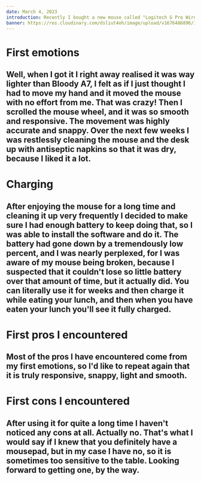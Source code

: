 ```yaml
---
date: March 4, 2023
introduction: Recently I bought a new mouse called "Logitech G Pro Wireless" and it turned out to be 50 times better than my previous mouse called "Bloody A7". Today I'll tell you about this mouse. Buckle up!
banner: https://res.cloudinary.com/dsliut4oh/image/upload/v1676486896/IMG20230126151627_e0nfzp.jpg
---
```


# First emotions
## Well, when I got it I right away realised it was way lighter than Bloody A7, I felt as if I just thought I had to move my hand and it moved the mouse with no effort from me. That was crazy! Then I scrolled the mouse wheel, and it was so smooth and responsive. The movement was highly accurate and snappy. Over the next few weeks I was restlessly cleaning the mouse and the desk up with antiseptic napkins so that it was dry, because I liked it a lot.

# Charging
## After enjoying the mouse for a long time and cleaning it up very frequently I decided to make sure I had enough battery to keep doing that, so I was able to install the software and do it. The battery had gone down by a tremendously low percent, and I was nearly perplexed, for I was aware of my mouse being broken, because I suspected that it couldn't lose so little battery over that amount of time, but it actually did. You can literally use it for weeks and then charge it while eating your lunch, and then when you have eaten your lunch you'll see it fully charged.

# First pros I encountered
## Most of the pros I have encountered come from my first emotions, so I'd like to repeat again that it is truly responsive, snappy, light and smooth.

# First cons I encountered
## After using it for quite a long time I haven't noticed any cons at all. Actually no. That's what I would say if I knew that you definitely have a mousepad, but in my case I have no, so it is sometimes too sensitive to the table. Looking forward to getting one, by the way.
